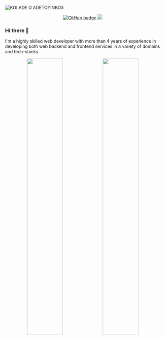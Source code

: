 ![KOLADE O  ADETOYINBO3](https://user-images.githubusercontent.com/25622676/124329624-a592eb80-db83-11eb-83be-e7b8c2daa6fa.png)


<p align="center">
  <a href="https://github.com/CaptWeiss?tab=followers">
    <img src="https://img.shields.io/github/followers/CaptWeiss?label=Followers&logo=GitHub&style=for-the-badge" alt="GitHub badge" />
  </a>
  <a href="http://twitter.com/Capt_Weiss">
    <img src="https://img.shields.io/twitter/follow/Capt_Weiss?label=Twitter&logo=twitter&style=for-the-badge" />
  </a>
</p>

### Hi there 👋
I'm a highly skilled web developer with more than 4 years of experience in developing both web backend and frontend services in a variety of domains and tech-stacks.


<p align="center">
  <img width="48%" src="https://github-readme-stats.vercel.app/api?username=CaptWeiss&count_private=true&show_icons=true&theme=tokyonight" />
  <img width="48%" src="https://github-readme-streak-stats.herokuapp.com/?user=CaptWeiss&theme=tokyonight" />
</p>

<!--
**CaptWeiss/CaptWeiss** is a ✨ _special_ ✨ repository because its `README.md` (this file) appears on your GitHub profile.

Here are some ideas to get you started:

- 🔭 I’m currently working on ...
- 🌱 I’m currently learning ...
- 👯 I’m looking to collaborate on ...
- 🤔 I’m looking for help with ...
- 💬 Ask me about ...
- 📫 How to reach me: ...
- 😄 Pronouns: ...
- ⚡ Fun fact: ...
-->
